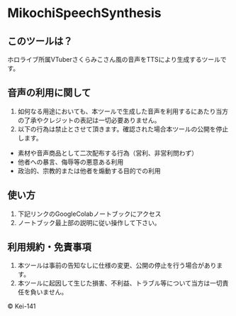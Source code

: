 # MikochiSpeechSynthesis

## このツールは？
ホロライブ所属VTuberさくらみこさん風の音声をTTSにより生成するツールです。

## 音声の利用に関して
1. 如何なる用途においても、本ツールで生成した音声を利用するにあたり当方の了承やクレジットの表記は一切必要ありません。
2. 以下の行為は禁止とさせて頂きます。確認された場合本ツールの公開を停止します。
 - 素材や音声商品として二次配布する行為（営利、非営利問わず）
 - 他者への暴言、侮辱等の悪意ある利用
 - 政治的、宗教的または他者を煽動する目的での利用

## 使い方
1. 下記リンクのGoogleColabノートブックにアクセス
2. ノートブック最上部の説明に従い操作して下さい。

## 利用規約・免責事項
1. 本ツールは事前の告知なしに仕様の変更、公開の停止を行う場合があります。
2. 本ツールに起因して生じた損害、不利益、トラブル等について当方は一切責任を負いません。

© Kei-141

